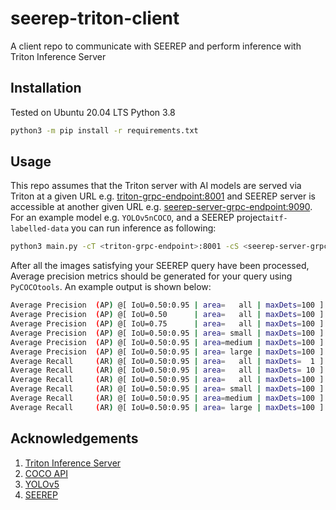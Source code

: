 # seerep-triton-client
A client repo to communicate with SEEREP and perform inference with Triton Inference Server

## Installation
Tested on Ubuntu 20.04 LTS Python 3.8 
```bash
python3 -m pip install -r requirements.txt
```
## Usage
This repo assumes that the Triton server with AI models are served via Triton at a given URL e.g.  <triton-grpc-endpoint:8001> and SEEREP server is accessible at another given URL e.g. <seerep-server-grpc-endpoint:9090>. For an example model e.g. `YOLOv5nCOCO`, and a SEEREP project`aitf-labelled-data` you can run inference as following:

```bash
python3 main.py -cT <triton-grpc-endpoint>:8001 -cS <seerep-server-grpc-endpoint>:9090 -p aitf-labelled-data -m YOLOv5nCOCO 
```
After all the images satisfying your SEEREP query have been processed, Average precision metrics should be generated for your query using `PyCOCOtools`. An example output is shown below:

```bash
Average Precision  (AP) @[ IoU=0.50:0.95 | area=   all | maxDets=100 ] = 0.267
Average Precision  (AP) @[ IoU=0.50      | area=   all | maxDets=100 ] = 0.267
Average Precision  (AP) @[ IoU=0.75      | area=   all | maxDets=100 ] = 0.267
Average Precision  (AP) @[ IoU=0.50:0.95 | area= small | maxDets=100 ] = 0.000
Average Precision  (AP) @[ IoU=0.50:0.95 | area=medium | maxDets=100 ] = 0.267
Average Precision  (AP) @[ IoU=0.50:0.95 | area= large | maxDets=100 ] = 0.338
Average Recall     (AR) @[ IoU=0.50:0.95 | area=   all | maxDets=  1 ] = 0.500
Average Recall     (AR) @[ IoU=0.50:0.95 | area=   all | maxDets= 10 ] = 0.500
Average Recall     (AR) @[ IoU=0.50:0.95 | area=   all | maxDets=100 ] = 0.500
Average Recall     (AR) @[ IoU=0.50:0.95 | area= small | maxDets=100 ] = 0.000
Average Recall     (AR) @[ IoU=0.50:0.95 | area=medium | maxDets=100 ] = 0.494
Average Recall     (AR) @[ IoU=0.50:0.95 | area= large | maxDets=100 ] = 0.556
```
## Acknowledgements
1. [Triton Inference Server](https://github.com/triton-inference-server/server)
2. [COCO API](https://github.com/cocodataset/cocoapi)
3. [YOLOv5](https://github.com/ultralytics/yolov5)
4. [SEEREP]()

